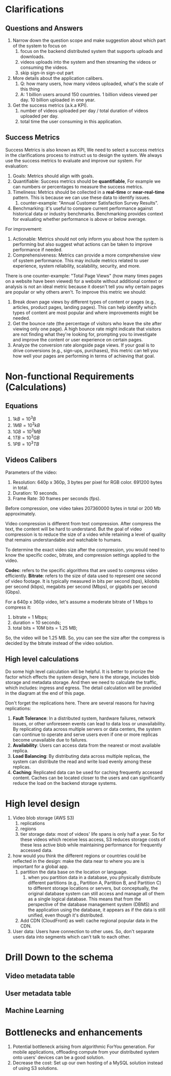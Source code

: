 # Clarifications
## Questions and Answers
1. Narrow down the question scope and make suggestion about which part of the system to focus on
   1. focus on the backend distributed system that supports uploads and downloads.
   2. videos uploads into the system and then streaming the videos or consuming the videos.
   3. skip sign-in sign-out part
2. More details about the application calibers.
   1. Q: how many users, how many videos uploaded, what's the scale of this thing
   2. A: 1 billion users around 150 countries. 1 billion videos viewed per day. 10 billion uploaded in one year.
3. Get the success metrics (a.k.a KPI).
   1. number of videos uploaded per day / total duration of videos uploaded per day.
   2. total time the user consuming in this application.

## Success Metrics
Success Metrics is also known as KPI, We need to select a success metrics in the clarifications process to instruct us to design the system. We always use the success metrics to evaluate and improve our system.
For evaluation:
1. Goals: Metrics should align with goals.
2. Quantifiable: Success metrics should be **quantifiable**, For example we can numbers or percentages to measure the success metrics.
3. Timeliness: Metrics should be collected in a **real-time** or **near-real-time** pattern. This is because we can use these data to identify issues.
   1. counter-example: "Annual Customer Satisfaction Survey Results".
4. Benchmarking: it's useful to compare current performance against historical data or industry benchmarks. Benchmarking provides context for evaluating whether performance is above or below average.

For improvement:
1. Actionable: Metrics should not only inform you about how the system is performing but also suggest what actions can be taken to improve performance if needed.
2. Comprehensiveness: Metrics can provide a more comprehensive view of system performance. This may include metrics related to user experience, system reliability, scalability, security, and more.

There is one counter-example: "Total Page Views" (how many times pages on a website have been viewed) for a website without additional context or analysis is not an ideal metric because it doesn't tell you why certain pages are popular or why others aren't. To improve this metric we should:
1. Break down page views by different types of content or pages (e.g., articles, product pages, landing pages). This can help identify which types of content are most popular and where improvements might be needed.
2. Get the bounce rate (the percentage of visitors who leave the site after viewing only one page). A high bounce rate might indicate that visitors are not finding what they're looking for, prompting you to investigate and improve the content or user experience on certain pages.
3. Analyze the conversion rate alongside page views. If your goal is to drive conversions (e.g., sign-ups, purchases), this metric can tell you how well your pages are performing in terms of achieving that goal.


# Non-functional Requirements (Calculations)
## Equations
1. $1 kB = 10^3 B$
2. $1 MB = 10^3 kB$
3. $1 GB = 10^3 MB$
4. $1 TB = 10^3 GB$
5. $1 PB = 10^3 TB$

## Videos Calibers
Parameters of the video:
1. Resolution: 640p x 360p, 3 bytes per pixel for RGB color. 691200 bytes in total.
2. Duration: 10 seconds.
3. Frame Rate: 30 frames per seconds (fps).

Before compression, one video takes 207360000 bytes in total or 200 Mb approximately.

Video compression is different from text compression. After compress the text, the content will be hard to understand. But the goal of video compression is to reduce the size of a video while retaining a level of quality that remains understandable and watchable to humans.

To determine the exact video size after the compression, you would need to know the specific codec, bitrate, and compression settings applied to the video.

**Codec**: refers to the specific algorithms that are used to compress video efficiently.
**Bitrate**: refers to the size of data used to represent one second of video footage. It is typically measured in bits per second (bps), kilobits per second (kbps), megabits per second (Mbps), or gigabits per second (Gbps).

For a 640p x 360p video, let's assume a moderate bitrate of 1 Mbps to compress it:
1. bitrate = 1 Mbps;
2. duration = 10 seconds;
3. total bits = 10M bits = 1.25 MB;

So, the video will be 1.25 MB. So, you can see the size after the compress is decided by the bitrate instead of the video solution.

## High level calculations
Do some high level calculation will be helpful. It is better to priorize the factor which effects the system design, here is the storage, includes blob storage and metadata storage. And then we need to calculate the traffic, which includes: ingress and egress. The detail calculation will be provided in the diagram at the end of this page.

Don't forget the replications here. There are several reasons for having replications:
1. **Fault Tolerance**: In a distributed system, hardware failures, network issues, or other unforeseen events can lead to data loss or unavailability. By replicating data across multiple servers or data centers, the system can continue to operate and serve users even if one or more replicas become unavailable due to failures.
2. **Availability**: Users can access data from the nearest or most available replica.
3. **Load Balancing**: By distributing data across multiple replicas, the system can distribute the read and write load evenly among these replicas.
4. **Caching**: Replicated data can be used for caching frequently accessed content. Caches can be located closer to the users and can significantly reduce the load on the backend storage systems.


# High level design
1. Video blob storage (AWS S3)
   1. replications
   2. regions
   3. tier storage data: most of videos' life spans is only half a year. So for these videos which receive less access, S3 reduces storage costs of these less active blob while maintaining performance for frequently accessed data.
2. how would you think the different regions or countries could be reflected in the design: make the data near to where you are is important for a global app.
   1. partition the data base on the location or language.
      1. when you partition data in a database, you physically distribute different partitions (e.g., Partition A, Partition B, and Partition C) to different storage locations or servers, but conceptually, the original database system can still access and manage all of them as a single logical database. This means that from the perspective of the database management system (DBMS) and the application using the database, it appears as if the data is still unified, even though it's distributed.
   2. Add CDN (CloudFront) as well: cache regional popular data in the CDN.
3. User data: Users have connection to other uses. So, don't separate users data into segments which can't talk to each other.


# Drill Down to the schema
## Video metadata table

## User metadata table

## Machine Learning

# Bottlenecks and enhancements
1. Potential bottleneck arising from algorithmic ForYou generation. For mobile applications, offloading compute from your distributed system onto users' devices can be a good solution.
2. Decrease the cost: Set up our own hosting of a MySQL solution instead of using S3 solutions.

